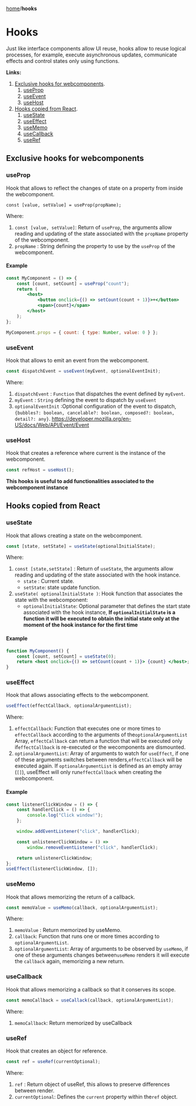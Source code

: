 [home](../../README.md)/**hooks**

# Hooks

Just like interface components allow UI reuse, hooks allow to reuse logical processes, for example, execute asynchronous updates, communicate effects and control states only using functions.

**Links:**

1. [Exclusive hooks for webcomponents](#exclusive-hooks-for-webcomponents).
    1. [useProp](#useprop)
    2. [useEvent](#useevent)
    3. [useHost](#useHost)
2. [Hooks copied from React](#hooks-copied-from-React).
    1. [useState](#usestate)
    2. [useEffect](#useeffect)
    3. [useMemo](#usememo)
    4. [useCallback](#usecallback)
    5. [useRef](#useref)

## Exclusive hooks for webcomponents

### useProp

Hook that allows to reflect the changes of state on a property from inside the webcomponent.

```
const [value, setValue] = useProp(propName);
```

Where:

1. `const [value, setValue]`: Return of `useProp`, the arguments allow reading and updating of the state associated with the `propName` property of the webcomponent.
2. `propName` : String defining the property to use by the `useProp` of the webcomponent.

#### Example

```jsx
const MyComponent = () => {
    const [count, setCount] = useProp("count");
    return (
        <host>
            <button onclick={() => setCount(count + 1)}>+</button>
            <span>{count}</span>
        </host>
    );
};

MyComponent.props = { count: { type: Number, value: 0 } };
```

### useEvent

Hook that allows to emit an event from the webcomponent.

```js
const dispatchEvent = useEvent(myEvent, optionalEventInit);
```

Where:

1. `dispatchEvent` : `Function` that dispatches the event defined by `myEvent`.
2. `myEvent` : `String` defining the event to dispatch by `useEvent`
3. `optionalEventInit` :Optional configuration of the event to dispatch, `{bubbles?: boolean, cancelable?: boolean, composed?: boolean, detail?: any}`. https://developer.mozilla.org/en-US/docs/Web/API/Event/Event

### useHost

Hook that creates a reference where current is the instance of the webcomponent.

```js
const refHost = useHost();
```

**This hooks is useful to add functionalities associated to the webcomponent instance**

## Hooks copied from React

### useState

Hook that allows creating a state on the webcomponent.

```js
const [state, setState] = useState(optionalInitialState);
```

Where:

1. `const [state,setState]` : Return of `useState`, the arguments allow reading and updating of the state associated with the hook instance.
    - `state` : Current state.
    - `setState`: state update function.
2. `useState( optionalInitialState )`: Hook function that associates the state with the webcomponent:
    - `optionalInitialState`: Optional parameter that defines the start state associated with the hook instance, **If `optionalInitialState` is a function it will be executed to obtain the initial state only at the moment of the hook instance for the first time**

#### Example

```jsx
function MyComponent() {
    const [count, setCount] = useState(0);
    return <host onclick={() => setCount(count + 1)}> {count} </host>;
}
```

### useEffect

Hook that allows associating effects to the webcomponent.

```js
useEffect(effectCallback, optionalArgumentList);
```

Where:

1. `effectCallback`: Function that executes one or more times to `effectCallback` according to the arguments of the`optionalArgumentList` Array, `effectCallback` can return a function that will be executed only if`effectCallback` is re-executed or the wecomponents are dismounted.
2. `optionalArgumentList`: Array of arguments to watch for `useEffect`, if one of these arguments switches between renders,`effectCallback` will be executed again. If `optionalArgumentList` is defined as an empty array (`[]`), useEffect will only run`effectCallback` when creating the webcomponent.

#### Example

```js
const listenerClickWindow = () => {
    const handlerClick = () => {
        console.log("Click window!");
    };

    window.addEventListener("click", handlerClick);

    const unlistenerClickWindow = () =>
        window.removeEventListener("click", handlerClick);

    return unlistenerClickWindow;
};
useEffect(listenerClickWindow, []);
```

### useMemo

Hook that allows memorizing the return of a callback.

```js
const memoValue = useMemo(callback, optionalArgumentList);
```

Where:

1. `memoValue` : Return memorized by useMemo.
2. `callback`: Function that runs one or more times according to `optionalArgumentList`.
3. `optionalArgumentList`: Array of arguments to be observed by `useMemo`, if one of these arguments changes between`useMemo` renders it will execute the `callback` again, memorizing a new return.

### useCallback

Hook that allows memorizing a callback so that it conserves its scope.

```js
const memoCallback = useCallack(callback, optionalArgumentList);
```

Where:

1. `memoCallback`: Return memorized by useCallback

### useRef

Hook that creates an object for reference.

```js
const ref = useRef(currentOptional);
```

Where:

1. `ref` : Return object of useRef, this allows to preserve differences between render.
2. `currentOptional`: Defines the `current` property within the`ref` object.

